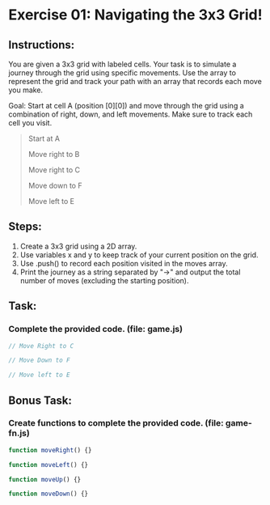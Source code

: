 # Exercise 01: Navigating the 3x3 Grid!

## Instructions:

You are given a 3x3 grid with labeled cells. Your task is to simulate a journey through the grid using specific movements. Use the array to represent the grid and track your path with an array that records each move you make.

Goal: Start at cell A (position [0][0]) and move through the grid using a combination of right, down, and left movements. Make sure to track each cell you visit.

> Start at A
>
> Move right to B
>
> Move right to C
>
> Move down to F
>
> Move left to E

## Steps:

1. Create a 3x3 grid using a 2D array.
2. Use variables x and y to keep track of your current position on the grid.
3. Use .push() to record each position visited in the moves array.
4. Print the journey as a string separated by "→" and output the total number of moves (excluding the starting position).

## Task:

### Complete the provided code. (file: game.js)

```js
// Move Right to C

// Move Down to F

// Move left to E
```

## Bonus Task:

### Create functions to complete the provided code. (file: game-fn.js)

```js
function moveRight() {}

function moveLeft() {}

function moveUp() {}

function moveDown() {}
```
